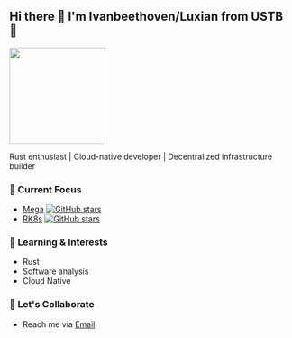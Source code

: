 ## Hi there 👋 I'm Ivanbeethoven/Luxian from USTB 🦀

<a href="https://github.com/anuraghazra/github-readme-stats">
  <img height="170" align="center" src="https://github-readme-stats.vercel.app/api?username=Ivanbeethoven&show_icons=true&include_all_commits=true&count_private=true&rank_icon=github&hide_border=true&border_radius=12&theme=tokyonight" />
</a>

Rust enthusiast | Cloud-native developer | Decentralized infrastructure builder

### 🔭 Current Focus
- [Mega](https://github.com/web3infra-foundation/mega) [![GitHub stars](https://img.shields.io/github/stars/web3infra-foundation/mega?style=social)](https://github.com/web3infra-foundation/mega)
- [RK8s](https://github.com/r2cn-dev/rk8s) [![GitHub stars](https://img.shields.io/github/stars/r2cn-dev/rk8s?style=social)](https://github.com/r2cn-dev/rk8s)


### 🌱 Learning & Interests
- Rust
- Software analysis
- Cloud Native

### 🤝 Let's Collaborate
- Reach me via [Email](lux1an@qq.com) 
